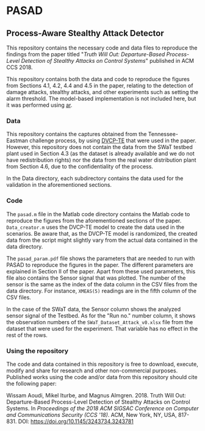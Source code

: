 # PASAD
## Process-Aware Stealthy Attack Detector

This repository contains the necessary code and data files to reproduce
the findings from the paper titled "*Truth Will Out: Departure-Based 
Process-Level Detection of Stealthy Attacks on Control Systems*" published in ACM CCS 2018.

This repository contains both the data and code to reproduce the figures
from Sections 4.1, 4.2, 4.4 and 4.5 in the paper, relating to the
detection of damage attacks, stealthy attacks, and other experiments such
as setting the alarm threshold. The model-based implementation is not included
here, but it was performed using [ar](https://github.com/RhysU/ar).

### Data

This repository contains the captures obtained from the
Tennessee-Eastman challenge process, by using
[DVCP-TE](https://github.com/satejnik/DVCP-TE) that were
used in the paper. However, this repository does not contain the data
from the SWaT testbed plant used in Section 4.3 (as the dataset is
already available and we do not have redistribution rights) nor the data
from the real water distribution plant from Section 4.6, due to the
confidentiality of the process.

In the Data directory, each subdirectory contains the data used for the
validation in the aforementioned sections.

### Code

The `pasad.m` file in the Matlab code directory contains the Matlab code
to reproduce the figures from the aforementioned sections of the paper.
`Data_creator.m` uses the DVCP-TE model to create the data used in the
scenarios. Be aware that, as the DVCP-TE model is randomized, the created data
from the script might slightly vary from the actual data contained in
the data directory.

The `pasad_param.pdf` file shows the parameters that are needed to run
with PASAD to reproduce the figures in the paper. The different
parameters are explained in Section II of the paper. Apart from these
used parameters, this file also contains the Sensor signal that was
plotted. The number of the sensor is the same as the index of the data column in the
CSV files from the data directory. For instance, `XMEAS(5)` readings are
in the fifth column of the CSV files.

In the case of the SWaT data, the Sensor column shows the analyzed
sensor signal of the Testbed. As for the "Run no." number column, it
shows the observation numbers of the `SWaT_Dataset_Attack_v0.xlsx` file
from the dataset that were used for the experiment. That variable has no
effect in the rest of the rows.

### Using the repository
The code and data contained in this repository is free to
download, execute, modify and share for research and other
non-commercial purposes. Published works using the code and/or data
from this repository should cite the following paper:

Wissam Aoudi, Mikel Iturbe, and Magnus Almgren. 2018. Truth Will Out: 
Departure-Based Process-Level Detection of Stealthy Attacks on Control Systems. 
In *Proceedings of the 2018 ACM SIGSAC Conference on Computer and 
Communications Security (CCS '18)*. ACM, New York, NY, USA, 817-831. DOI: 
https://doi.org/10.1145/3243734.3243781 
